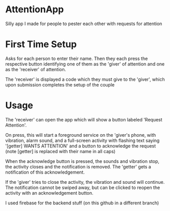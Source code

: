 # AttentionApp

Silly app I made for people to pester each other with requests for attention

# First Time Setup

Asks for each person to enter their name. Then they each press the respective button identifying one of them as the 'giver' of attention and one as the 'receiver' of attention.

The 'receiver' is displayed a code which they must give to the 'giver', which upon submission completes the setup of the couple


# Usage

The 'receiver' can open the app which will show a button labeled 'Request Attention'. 

On press, this will start a foreground service on the 'giver's phone, with vibration, alarm sound, and a full-screen activity with flashing text saying '[getter] WANTS ATTENTION' and a button to acknowledge the request (note [getter] is replaced with their name in all caps)

When the acknowledge button is pressed, the sounds and vibration stop, the activity closes and the notification is removed. The 'getter' gets a notification of this acknowledgement.

If the 'giver' tries to close the activity, the vibration and sound will continue. The notification cannot be swiped away, but can be clicked to reopen the activity with an acknowledgement button.

I used firebase for the backend stuff (on this github in a different branch)
